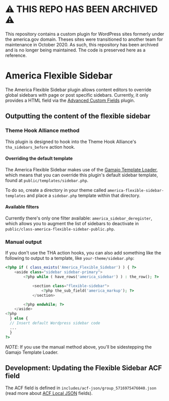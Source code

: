 # :warning: THIS REPO HAS BEEN ARCHIVED :warning:

This repository contains a custom plugin for WordPress sites formerly under the america.gov domain. Theses sites were transitioned to another team for maintenance in October 2020. As such, this repository has been archived and is no longer being maintained. The code is preserved here as a reference.

# America Flexible Sidebar

The America Flexible Sidebar plugin allows content editors to override global sidebars with page or post specific sidebars. Currently, it only provides a HTML field via the [Advanced Custom Fields](https://www.advancedcustomfields.com) plugin.

## Outputting the content of the flexible sidebar

### Theme Hook Alliance method

This plugin is designed to hook into the Theme Hook Alliance's `tha_sidebars_before` action hook.

#### Overriding the default template

The America Flexible Sidebar makes use of the [Gamajo Template Loader](https://github.com/GaryJones/Gamajo-Template-Loader), which means that you can override this plugin's default sidebar template, found at `public/templates/sidebar.php`.

To do so, create a directory in your theme called `america-flexible-sidebar-templates` and place a `sidebar.php` template within that directory.

#### Available filters

Currently there's only one filter available: `america_sidebar_deregister`, which allows you to augment the list of sidebars to deactivate in `public/class-america-flexible-sidebar-public.php`.

### Manual output

If you don't use the THA action hooks, you can also add something like the following to output to a template, like `your-theme/sidebar.php`:

```php
<?php if ( class_exists('America_Flexible_Sidebar') ) { ?>
	<aside class="sidebar sidebar-primary">
		<?php while ( have_rows('america_sidebar') ) : the_row(); ?>

			<section class="flexible-sidebar">
				<?php the_sub_field('america_markup'); ?>
			</section>

		<?php endwhile; ?>
	</aside>
<?php
  } else {
  // Insert default Wordpress sidebar code
  ...
  }
?>
```

_NOTE_: If you use the manual method above, you'll be sidestepping the Gamajo Template Loader.

## Development: Updating the Flexible Sidebar ACF field

The ACF field is defined in `includes/acf-json/group_5716975476040.json` (read more about [ACF Local JSON](https://www.advancedcustomfields.com/resources/local-json/) fields).
